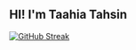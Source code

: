 ## HI! I'm Taahia Tahsin
[![GitHub Streak](https://github-readme-streak-stats.herokuapp.com?user=Taahia23&theme=dark)](https://git.io/streak-stats)
